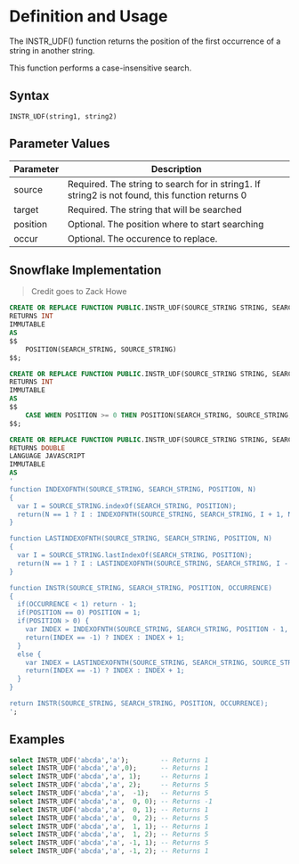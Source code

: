 
# Definition and Usage
The INSTR_UDF() function returns the position of the first occurrence of a string in another string.

This function performs a case-insensitive search.

## Syntax
`INSTR_UDF(string1, string2)`

## Parameter Values
| Parameter	| Description |
|-----------|-------------|
| source	| Required. The string to search for in string1. If string2 is not found, this function returns 0
| target	| Required. The string that will be searched
| position  | Optional. The position where to start searching |
| occur     | Optional. The occurence to replace.

## Snowflake Implementation

> Credit goes to Zack Howe

```sql
CREATE OR REPLACE FUNCTION PUBLIC.INSTR_UDF(SOURCE_STRING STRING, SEARCH_STRING STRING) 
RETURNS INT
IMMUTABLE
AS
$$
    POSITION(SEARCH_STRING, SOURCE_STRING)
$$;

CREATE OR REPLACE FUNCTION PUBLIC.INSTR_UDF(SOURCE_STRING STRING, SEARCH_STRING STRING, POSITION INT) 
RETURNS INT
IMMUTABLE
AS
$$
    CASE WHEN POSITION >= 0 THEN POSITION(SEARCH_STRING, SOURCE_STRING, POSITION) ELSE 1 + LENGTH(SOURCE_STRING) - POSITION(SEARCH_STRING, REVERSE(SOURCE_STRING), ABS(POSITION)) END
$$;

CREATE OR REPLACE FUNCTION PUBLIC.INSTR_UDF(SOURCE_STRING STRING, SEARCH_STRING STRING, POSITION DOUBLE, OCCURRENCE DOUBLE)
RETURNS DOUBLE
LANGUAGE JAVASCRIPT
IMMUTABLE
AS
'
function INDEXOFNTH(SOURCE_STRING, SEARCH_STRING, POSITION, N)
{
  var I = SOURCE_STRING.indexOf(SEARCH_STRING, POSITION);
  return(N == 1 ? I : INDEXOFNTH(SOURCE_STRING, SEARCH_STRING, I + 1, N - 1));
}

function LASTINDEXOFNTH(SOURCE_STRING, SEARCH_STRING, POSITION, N)
{
  var I = SOURCE_STRING.lastIndexOf(SEARCH_STRING, POSITION);
  return(N == 1 ? I : LASTINDEXOFNTH(SOURCE_STRING, SEARCH_STRING, I - 1, N - 1));
}

function INSTR(SOURCE_STRING, SEARCH_STRING, POSITION, OCCURRENCE)
{
  if(OCCURRENCE < 1) return - 1;
  if(POSITION == 0) POSITION = 1;
  if(POSITION > 0) {
    var INDEX = INDEXOFNTH(SOURCE_STRING, SEARCH_STRING, POSITION - 1, OCCURRENCE);
    return(INDEX == -1) ? INDEX : INDEX + 1;
  }
  else {
    var INDEX = LASTINDEXOFNTH(SOURCE_STRING, SEARCH_STRING, SOURCE_STRING.length + POSITION, OCCURRENCE);
    return(INDEX == -1) ? INDEX : INDEX + 1;
  }
}

return INSTR(SOURCE_STRING, SEARCH_STRING, POSITION, OCCURRENCE);
';
```

 ## Examples 
 
```sql
select INSTR_UDF('abcda','a');        -- Returns 1
select INSTR_UDF('abcda','a',0);      -- Returns 1
select INSTR_UDF('abcda','a', 1);     -- Returns 1
select INSTR_UDF('abcda','a', 2);     -- Returns 5
select INSTR_UDF('abcda','a',  -1);   -- Returns 5
select INSTR_UDF('abcda','a',  0, 0); -- Returns -1
select INSTR_UDF('abcda','a',  0, 1); -- Returns 1
select INSTR_UDF('abcda','a',  0, 2); -- Returns 5
select INSTR_UDF('abcda','a',  1, 1); -- Returns 1
select INSTR_UDF('abcda','a',  1, 2); -- Returns 5
select INSTR_UDF('abcda','a', -1, 1); -- Returns 5
select INSTR_UDF('abcda','a', -1, 2); -- Returns 1
```
